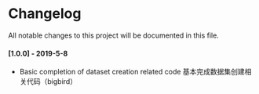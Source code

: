 # Changelog
All notable changes to this project will be documented in this file.

#### [1.0.0] - 2019-5-8
- Basic completion of dataset creation related code 基本完成数据集创建相关代码（bigbird）

